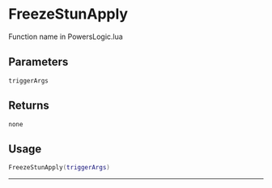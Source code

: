 # FreezeStunApply
Function name in PowersLogic.lua
## Parameters
`triggerArgs`
## Returns
`none`
## Usage
```lua
FreezeStunApply(triggerArgs)
```
---
